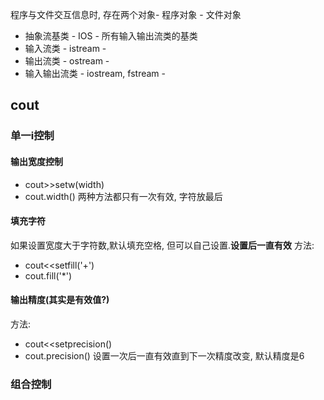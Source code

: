 程序与文件交互信息时, 存在两个对象- 程序对象 - 文件对象
- 抽象流基类 - IOS - 所有输入输出流类的基类
- 输入流类 - istream -
- 输出流类 - ostream - 
- 输入输出流类 - iostream, fstream - 

## cout
### 单一i控制
#### 输出宽度控制
- cout>>setw(width)
- cout.width()
两种方法都只有一次有效, 字符放最后
#### 填充字符
如果设置宽度大于字符数,默认填充空格, 但可以自己设置.**设置后一直有效**
方法:
- cout<<setfill('+')
- cout.fill('\*')
#### 输出精度(其实是有效值?)
方法:
- cout<<setprecision()
- cout.precision()
设置一次后一直有效直到下一次精度改变, 默认精度是6

### 组合控制
